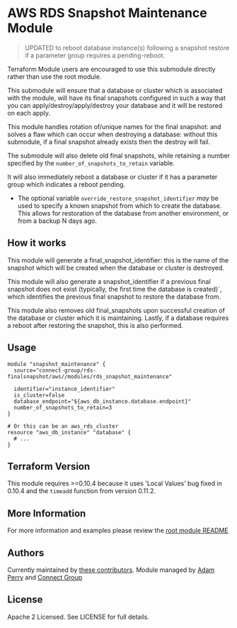 AWS RDS Snapshot Maintenance Module
===================================

> UPDATED to reboot database instance(s) following a snapshot restore if a parameter group requires a pending-reboot.

Terraform Module users are encouraged to use this submodule directly rather than use the root module.

This submodule will ensure that a database or cluster which is associated with the module, will have its final snapshots
configured in such a way that you can apply/destroy/apply/destroy your database and it will be restored on each apply.

This module handles rotation of/unique names for the final snapshot: and solves a flaw which can occur when
destroying a database: without this submodule, if a final snapshot already exists then the destroy will fail.  

The submodule will also delete old final snapshots, while retaining a number specified by the 
`number_of_snapshots_to_retain` variable.

It will also immediately reboot a database or cluster if it has a parameter group which indicates a reboot pending.

* The optional variable `override_restore_snapshot_identifier` *may* be used to specify
a known snapshot from which to create the database.  This allows for restoration of the database from another
environment, or from a backup N days ago.

How it works
------------
This module will generate a final_snapshot_identifier: this is the name of the snapshot which will be created when
the database or cluster is destroyed.

This module will also generate a snapshot_identifier if a previous final snapshot does not exist (typically, the first
time the database is created)`, which identifies the previous final snapshot to restore the database from.

This module also removes old final_snapshots upon successful creation of the database or cluster which it
is maintaining.  Lastly, if a database requires a reboot after restoring the snapshot, this is also performed.

Usage
-----
```hcl
module "snapshot_maintenance" {
  source="connect-group/rds-finalsnapshot/aws//modules/rds_snapshot_maintenance"

  identifier="instance_identifier"
  is_cluster=false
  database_endpoint="${aws_db_instance.database.endpoint}"
  number_of_snapshots_to_retain=3
}

# Or this can be an aws_rds_cluster
resource "aws_db_instance" "database" {
  # ...
}

```

Terraform Version
-----------------
This module requires >=0.10.4 because it uses 'Local Values' bug fixed in 0.10.4 and the `timeadd` function from 
version 0.11.2.

More Information
----------------
For more information and examples please review the [root module README](https://github.com/connect-group/terraform-aws-rds-finalsnapshot/tree/master/README.md) 

Authors
-------
Currently maintained by [these contributors](https://github.com/connect-group/terraform-aws-rds-finalsnapshot/graphs/contributors).
Module managed by [Adam Perry](https://github.com/4dz) and [Connect Group](https://github.com/connect-group)

License
-------
Apache 2 Licensed. See LICENSE for full details.